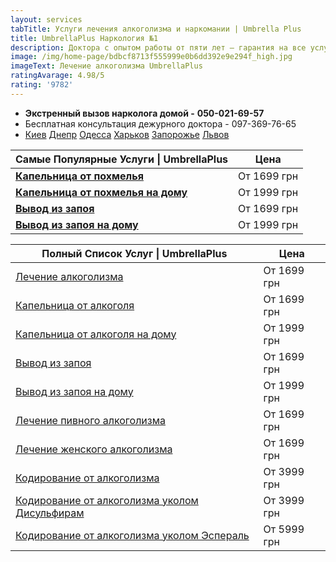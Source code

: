 ```yaml
---
layout: services
tabTitle: Услуги лечения алкоголизма и наркомании | Umbrella Plus
title: UmbrellaPlus Наркология №1
description: Доктора с опытом работы от пяти лет – гарантия на все услуги!
image: /img/home-page/bdbcf8713f555999e0b6dd392e9e294f_high.jpg
imageText: Лечение алкоголизма UmbrellaPlus
ratingAvarage: 4.98/5
rating: '9782'
---
```


* **Экстренный вызов нарколога домой -** **050-021-69-57**
* Бесплатная консультация дежурного доктора - 097-369-76-65
* [Киев](https://umbrella-plus.com.ua/kiev/) [Днепр](https://umbrella-plus.com.ua/dnepr/) [Одесса](https://umbrella-plus.com.ua/lechenie-alc/) [Харьков](https://umbrella-plus.com.ua/kharkiv/) [Запорожье](https://umbrella-plus.com.ua/zaporozie/) [Львов](https://umbrella-plus.com.ua/lviv/)

| Самые Популярные Услуги \| UmbrellaPlus                                          | Цена        |
| -------------------------------------------------------------------------------- | ----------- |
| **[Капельница от похмелья](kapelnica-ot-alkogolia-UmbrellaPlus)**                | От 1699 грн |
| **[Капельница от похмелья на дому](Kapelnica_ot_alkogola_na_domy_UmbrellaPlus)** | От 1999 грн |
| **[Вывод из запоя ](Vivod-iz-zapoia-UmbrellaPlus)**                              | От 1699 грн |
| **[Вывод из запоя на дому](Vivod-iz-zapoia-na-domy-UmbrellaPlus)**               | От 1999 грн |

| Полный Список Услуг \| UmbrellaPlus                                                             | Цена        |
| ----------------------------------------------------------------------------------------------- | ----------- |
| [Лечение алкоголизма](lechenie-alkogolizma)                                                     | От 1699 грн |
| [Капельница от алкоголя](kapelnica-ot-alkogolia-UmbrellaPlus)                                   | От 1699 грн |
| [Капельница от алкоголя на дому](Kapelnica_ot_alkogola_na_domy_UmbrellaPlus)                    | От 1999 грн |
| [Вывод из запоя](Vivod-iz-zapoia-UmbrellaPlus)                                                  | От 1699 грн |
| [Вывод из запоя на дому](Vivod-iz-zapoia-na-domy-UmbrellaPlus)                                  | От 1999 грн |
| [Лечение пивного алкоголизма](lechenie-pivnogo-alkogolizma-UmbrellaPlus)                        | От 1699 грн |
| [Лечение женского алкоголизма](lechenie-jenskogo-alkogolizma-umbrellaplus)                      | От 1699 грн |
| [Кодирование от алкоголизма](kodirovka-ot-alkogolia-umbrellaplus)                               | От 3999 грн |
| [Кодирование от алкоголизма уколом Дисульфирам](kodirovka-ot-alkogolia-disulfiram-umbrellaplus) | От 3999 грн |
| [Кодирование от алкоголизма уколом Эспераль](kodirovka-ot-alkogolizma-espiarl-umbrellaplus)     | От 5999 грн |
